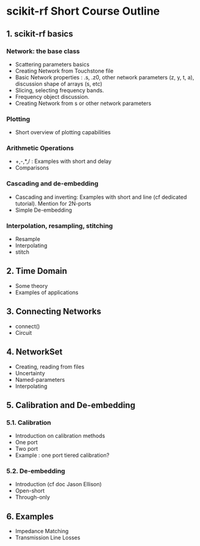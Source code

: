 # scikit-rf Short Course Outline

## 1. scikit-rf basics
### Network: the base class
- Scattering parameters basics
- Creating Network from Touchstone file
- Basic Network properties : .s, .z0, other network parameters (z, y, t, a), discussion shape of arrays (s, etc)
- Slicing, selecting frequency bands. 
- Frequency object discussion. 
- Creating Network from s or other network parameters

### Plotting
- Short overview of plotting capabilities

### Arithmetic Operations
- +,-,*,/ : Examples with short and delay
- Comparisons

### Cascading and de-embedding
- Cascading and inverting: Examples with short and line (cf dedicated tutorial). Mention for 2N-ports
- Simple De-embedding

### Interpolation, resampling, stitching
- Resample
- Interpolating
- stitch

## 2. Time Domain
- Some theory
- Examples of applications

## 3. Connecting Networks
- connect()
- Circuit

## 4. NetworkSet
- Creating, reading from files
- Uncertainty
- Named-parameters
- Interpolating

## 5. Calibration and De-embedding
### 5.1. Calibration
- Introduction on calibration methods
- One port
- Two port
- Example : one port tiered calibration?

### 5.2. De-embedding
- Introduction (cf doc Jason Ellison)
- Open-short
- Through-only

## 6. Examples
- Impedance Matching
- Transmission Line Losses